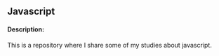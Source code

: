 ## Javascript

#### Description:

This is a repository where I share some of my studies about javascript.
